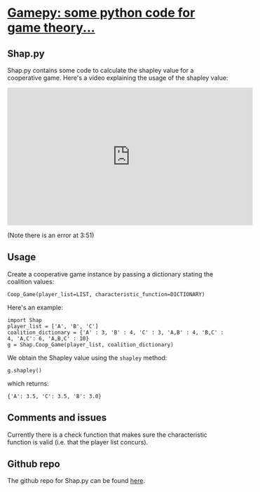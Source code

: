 # [Gamepy: some python code for game theory...](../index.html)

## Shap.py

Shap.py contains some code to calculate the shapley value for a cooperative game. Here's a video explaining the usage of the shapley value:

<iframe width="560" height="315" src="http://www.youtube.com/embed/aThG4YAFErw" frameborder="0" allowfullscreen></iframe>

(Note there is an error at 3:51)

## Usage

Create a cooperative game instance by passing a dictionary stating the coalition values:

~~~~{.python}
Coop_Game(player_list=LIST, characteristic_function=DICTIONARY)
~~~~

Here's an example:

~~~~{.python}
import Shap
player_list = ['A', 'B', 'C']
coalition_dictionary = {'A' : 3, 'B' : 4, 'C' : 3, 'A,B' : 4, 'B,C' : 4, 'A,C': 6, 'A,B,C' : 10}
g = Shap.Coop_Game(player_list, coalition_dictionary)
~~~~

We obtain the Shapley value using the `shapley` method:

~~~~{.python}
g.shapley()
~~~~

which returns:

~~~~{.python}
{'A': 3.5, 'C': 3.5, 'B': 3.0}
~~~~

## Comments and issues

Currently there is a check function that makes sure the characteristic function is valid (i.e. that the player list concurs).

## Github repo

The github repo for Shap.py can be found [here](https://github.com/drvinceknight/Gamepy/tree/master/Shappy).
